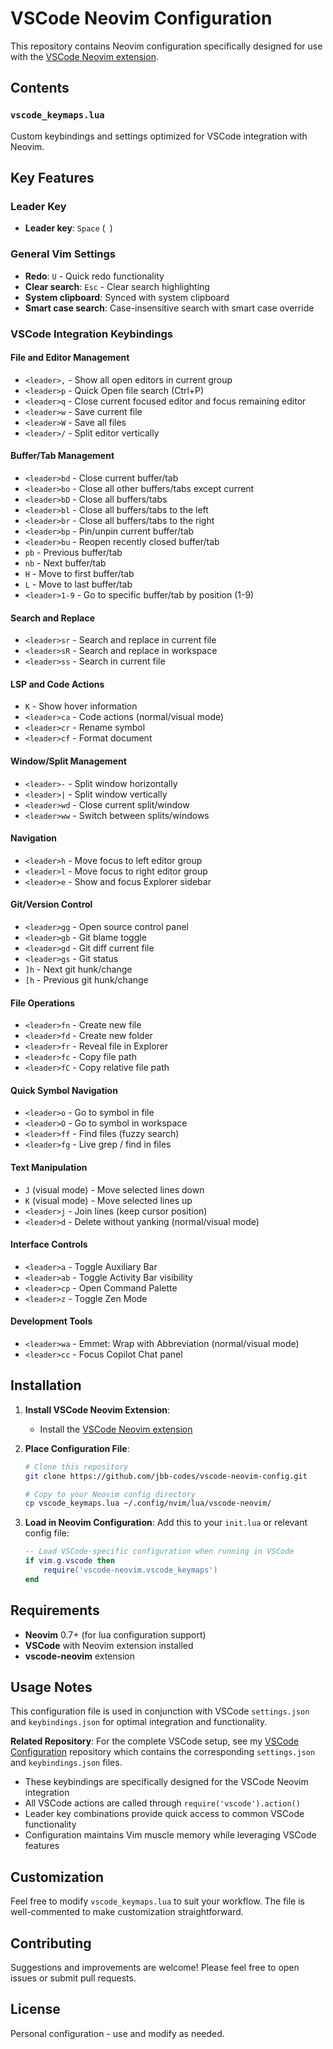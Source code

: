 # VSCode Neovim Configuration

This repository contains Neovim configuration specifically designed for use with the [VSCode Neovim extension](https://github.com/vscode-neovim/vscode-neovim).

## Contents

### `vscode_keymaps.lua`
Custom keybindings and settings optimized for VSCode integration with Neovim.

## Key Features

### Leader Key
- **Leader key**: `Space` (` `)

### General Vim Settings
- **Redo**: `U` - Quick redo functionality
- **Clear search**: `Esc` - Clear search highlighting
- **System clipboard**: Synced with system clipboard
- **Smart case search**: Case-insensitive search with smart case override

### VSCode Integration Keybindings

#### File and Editor Management
- `<leader>,` - Show all open editors in current group
- `<leader>p` - Quick Open file search (Ctrl+P)
- `<leader>q` - Close current focused editor and focus remaining editor
- `<leader>w` - Save current file
- `<leader>W` - Save all files
- `<leader>/` - Split editor vertically

#### Buffer/Tab Management
- `<leader>bd` - Close current buffer/tab
- `<leader>bo` - Close all other buffers/tabs except current
- `<leader>bD` - Close all buffers/tabs
- `<leader>bl` - Close all buffers/tabs to the left
- `<leader>br` - Close all buffers/tabs to the right
- `<leader>bp` - Pin/unpin current buffer/tab
- `<leader>bu` - Reopen recently closed buffer/tab
- `pb` - Previous buffer/tab
- `nb` - Next buffer/tab
- `H` - Move to first buffer/tab
- `L` - Move to last buffer/tab
- `<leader>1-9` - Go to specific buffer/tab by position (1-9)

#### Search and Replace
- `<leader>sr` - Search and replace in current file
- `<leader>sR` - Search and replace in workspace
- `<leader>ss` - Search in current file

#### LSP and Code Actions
- `K` - Show hover information
- `<leader>ca` - Code actions (normal/visual mode)
- `<leader>cr` - Rename symbol
- `<leader>cf` - Format document

#### Window/Split Management
- `<leader>-` - Split window horizontally
- `<leader>|` - Split window vertically
- `<leader>wd` - Close current split/window
- `<leader>ww` - Switch between splits/windows

#### Navigation
- `<leader>h` - Move focus to left editor group
- `<leader>l` - Move focus to right editor group
- `<leader>e` - Show and focus Explorer sidebar

#### Git/Version Control
- `<leader>gg` - Open source control panel
- `<leader>gb` - Git blame toggle
- `<leader>gd` - Git diff current file
- `<leader>gs` - Git status
- `]h` - Next git hunk/change
- `[h` - Previous git hunk/change

#### File Operations
- `<leader>fn` - Create new file
- `<leader>fd` - Create new folder
- `<leader>fr` - Reveal file in Explorer
- `<leader>fc` - Copy file path
- `<leader>fC` - Copy relative file path

#### Quick Symbol Navigation
- `<leader>o` - Go to symbol in file
- `<leader>O` - Go to symbol in workspace
- `<leader>ff` - Find files (fuzzy search)
- `<leader>fg` - Live grep / find in files

#### Text Manipulation
- `J` (visual mode) - Move selected lines down
- `K` (visual mode) - Move selected lines up
- `<leader>j` - Join lines (keep cursor position)
- `<leader>d` - Delete without yanking (normal/visual mode)

#### Interface Controls
- `<leader>a` - Toggle Auxiliary Bar
- `<leader>ab` - Toggle Activity Bar visibility
- `<leader>cp` - Open Command Palette
- `<leader>z` - Toggle Zen Mode

#### Development Tools
- `<leader>wa` - Emmet: Wrap with Abbreviation (normal/visual mode)
- `<leader>cc` - Focus Copilot Chat panel

## Installation

1. **Install VSCode Neovim Extension**:
   - Install the [VSCode Neovim extension](https://marketplace.visualstudio.com/items?itemName=asvetliakov.vscode-neovim)

2. **Place Configuration File**:
   ```bash
   # Clone this repository
   git clone https://github.com/jbb-codes/vscode-neovim-config.git

   # Copy to your Neovim config directory
   cp vscode_keymaps.lua ~/.config/nvim/lua/vscode-neovim/
   ```

3. **Load in Neovim Configuration**:
   Add this to your `init.lua` or relevant config file:
   ```lua
   -- Load VSCode-specific configuration when running in VSCode
   if vim.g.vscode then
       require('vscode-neovim.vscode_keymaps')
   end
   ```

## Requirements

- **Neovim** 0.7+ (for lua configuration support)
- **VSCode** with Neovim extension installed
- **vscode-neovim** extension

## Usage Notes

This configuration file is used in conjunction with VSCode `settings.json` and `keybindings.json` for optimal integration and functionality.

**Related Repository**: For the complete VSCode setup, see my [VSCode Configuration](https://github.com/jbb-codes/VSCode-config) repository which contains the corresponding `settings.json` and `keybindings.json` files.

- These keybindings are specifically designed for the VSCode Neovim integration
- All VSCode actions are called through `require('vscode').action()`
- Leader key combinations provide quick access to common VSCode functionality
- Configuration maintains Vim muscle memory while leveraging VSCode features

## Customization

Feel free to modify `vscode_keymaps.lua` to suit your workflow. The file is well-commented to make customization straightforward.

## Contributing

Suggestions and improvements are welcome! Please feel free to open issues or submit pull requests.

## License

Personal configuration - use and modify as needed.
